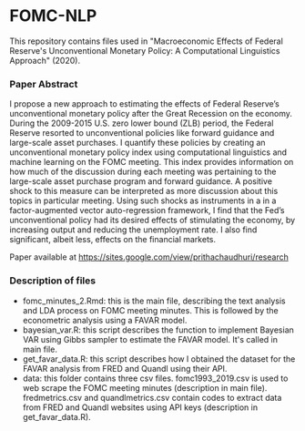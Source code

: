# FOMC-NLP

This repository contains files used in "Macroeconomic Effects of Federal Reserve's Unconventional Monetary Policy: A Computational Linguistics Approach" (2020).

### Paper Abstract
I propose a new approach to estimating the effects of Federal Reserve’s unconventional monetary policy after the Great Recession on the economy. During the 2009-2015 U.S. zero lower bound (ZLB) period, the Federal Reserve resorted to unconventional policies like forward guidance and large-scale asset purchases. I quantify these policies by creating an unconventional monetary policy index using computational linguistics and machine learning on the FOMC meeting. This index provides information on how much of the discussion during each meeting was pertaining to the large-scale asset purchase program and forward guidance. A positive shock to this measure can be interpreted as more discussion about this topics in particular meeting. Using such shocks as instruments in a in a factor-augmented vector auto-regression framework, I find that the Fed’s unconventional policy had its desired effects of stimulating the economy, by increasing output and reducing the unemployment rate. I also find significant, albeit less, effects on the financial markets.

Paper available at https://sites.google.com/view/prithachaudhuri/research

### Description of files
* fomc_minutes_2.Rmd: this is the main file, describing the text analysis and LDA process on FOMC meeting minutes. This is followed by the econometric analysis using a FAVAR model.
* bayesian_var.R: this script describes the function to implement Bayesian VAR using Gibbs sampler to estimate the FAVAR model. It's called in main file. 
* get_favar_data.R: this script describes how I obtained the dataset for the FAVAR analysis from FRED and Quandl using their API. 
* data: this folder contains three csv files. fomc1993_2019.csv is used to web scrape the FOMC meeting minutes (description in main file). fredmetrics.csv and quandlmetrics.csv contain codes to extract data from FRED and Quandl websites using API keys (description in get_favar_data.R).
